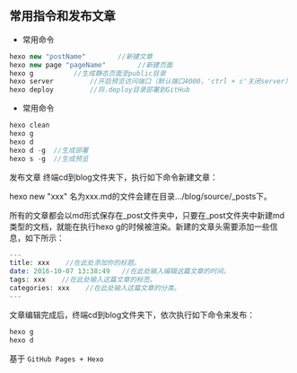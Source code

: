 

## 常用指令和发布文章
- 常用命令

```php
hexo new "postName"        //新建文章
hexo new page "pageName"        //新建页面
hexo g          //生成静态页面至public目录
hexo server         //开启预览访问端口（默认端口4000，'ctrl + c'关闭server）
hexo deploy         //将.deploy目录部署到GitHub
```

- 常用命令
```php
hexo clean
hexo g
hexo d
hexo d -g  //生成部署
hexo s -g  //生成预览
```

发布文章
终端cd到blog文件夹下，执行如下命令新建文章：

hexo new "xxx"
名为xxx.md的文件会建在目录.../blog/source/_posts下。

所有的文章都会以md形式保存在_post文件夹中，只要在_post文件夹中新建md类型的文档，就能在执行hexo g的时候被渲染。新建的文章头需要添加一些信息，如下所示：

```php
---
title: xxx    //在此处添加你的标题。
date: 2016-10-07 13:38:49   //在此处输入编辑这篇文章的时间。
tags: xxx    //在此处输入这篇文章的标签。
categories: xxx    //在此处输入这篇文章的分类。
---
```
文章编辑完成后，终端cd到blog文件夹下，依次执行如下命令来发布：
```php
hexo g
hexo d
```
基于 `GitHub Pages + Hexo `
